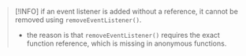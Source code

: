 
> [!INFO] if an event listener is added without a reference, it cannot be removed using `removeEventListener()`.
> - the reason is that `removeEventListener()` requires the exact function reference, which is missing in anonymous functions.